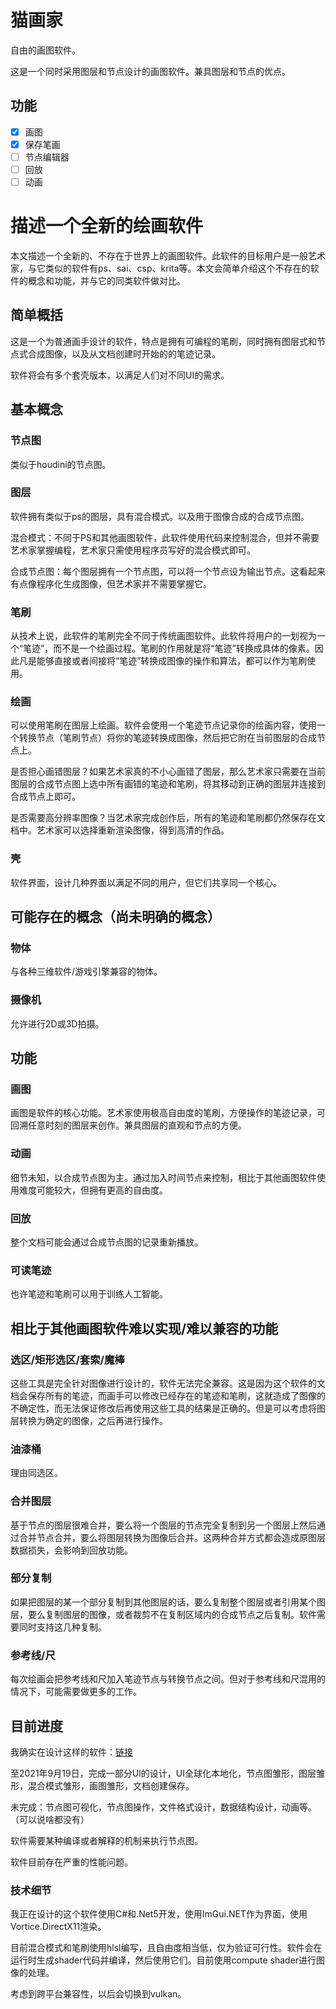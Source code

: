 # 猫画家
自由的画图软件。

这是一个同时采用图层和节点设计的画图软件。兼具图层和节点的优点。

## 功能
- [x] 画图
- [x] 保存笔画
- [ ] 节点编辑器
- [ ] 回放
- [ ] 动画

# 描述一个全新的绘画软件

本文描述一个全新的、不存在于世界上的画图软件。此软件的目标用户是一般艺术家，与它类似的软件有ps、sai、csp、krita等。本文会简单介绍这个不存在的软件的概念和功能，并与它的同类软件做对比。

## 简单概括
这是一个为普通画手设计的软件，特点是拥有可编程的笔刷，同时拥有图层式和节点式合成图像，以及从文档创建时开始的的笔迹记录。

软件将会有多个套壳版本，以满足人们对不同UI的需求。

## 基本概念

### 节点图
类似于houdini的节点图。

### 图层
软件拥有类似于ps的图层，具有混合模式。以及用于图像合成的合成节点图。

混合模式：不同于PS和其他画图软件，此软件使用代码来控制混合，但并不需要艺术家掌握编程，艺术家只需使用程序员写好的混合模式即可。

合成节点图：每个图层拥有一个节点图，可以将一个节点设为输出节点。这看起来有点像程序化生成图像，但艺术家并不需要掌握它。

### 笔刷
从技术上说，此软件的笔刷完全不同于传统画图软件。此软件将用户的一划视为一个“笔迹”，而不是一个绘画过程。笔刷的作用就是将“笔迹”转换成具体的像素。因此凡是能够直接或者间接将“笔迹”转换成图像的操作和算法，都可以作为笔刷使用。

### 绘画
可以使用笔刷在图层上绘画。软件会使用一个笔迹节点记录你的绘画内容，使用一个转换节点（笔刷节点）将你的笔迹转换成图像，然后把它附在当前图层的合成节点上。

是否担心画错图层？如果艺术家真的不小心画错了图层，那么艺术家只需要在当前图层的合成节点图上选中所有画错的笔迹和笔刷，将其移动到正确的图层并连接到合成节点上即可。

是否需要高分辨率图像？当艺术家完成创作后，所有的笔迹和笔刷都仍然保存在文档中。艺术家可以选择重新渲染图像，得到高清的作品。

### 壳
软件界面，设计几种界面以满足不同的用户，但它们共享同一个核心。

## 可能存在的概念（尚未明确的概念）

### 物体
与各种三维软件/游戏引擎兼容的物体。

### 摄像机
允许进行2D或3D拍摄。

## 功能

### 画图
画图是软件的核心功能。艺术家使用极高自由度的笔刷，方便操作的笔迹记录，可回溯任意时刻的图层来创作。兼具图层的直观和节点的方便。

### 动画
细节未知，以合成节点图为主。通过加入时间节点来控制，相比于其他画图软件使用难度可能较大，但拥有更高的自由度。

### 回放
整个文档可能会通过合成节点图的记录重新播放。

### 可读笔迹
也许笔迹和笔刷可以用于训练人工智能。

## 相比于其他画图软件难以实现/难以兼容的功能

### 选区/矩形选区/套索/魔棒
这些工具是完全针对图像进行设计的，软件无法完全兼容。这是因为这个软件的文档会保存所有的笔迹，而画手可以修改已经存在的笔迹和笔刷，这就造成了图像的不确定性，而无法保证修改后再使用这些工具的结果是正确的。但是可以考虑将图层转换为确定的图像，之后再进行操作。

### 油漆桶
理由同选区。

### 合并图层
基于节点的图层很难合并，要么将一个图层的节点完全复制到另一个图层上然后通过合并节点合并，要么将图层转换为图像后合并。这两种合并方式都会造成原图层数据损失，会影响到回放功能。

### 部分复制
如果把图层的某一个部分复制到其他图层的话，要么复制整个图层或者引用某个图层，要么复制图层的图像，或者裁剪不在复制区域内的合成节点之后复制。软件需要同时支持这几种复制。

### 参考线/尺
每次绘画会把参考线和尺加入笔迹节点与转换节点之间。但对于参考线和尺混用的情况下，可能需要做更多的工作。

## 目前进度
我确实在设计这样的软件：[链接](https://github.com/sselecirPyM/NekoPainter)

至2021年9月19日，完成一部分UI的设计，UI全球化本地化，节点图雏形，图层雏形，混合模式雏形，画图雏形，文档创建保存。

未完成：节点图可视化，节点图操作，文件格式设计，数据结构设计，动画等。（可以说啥都没有）

软件需要某种编译或者解释的机制来执行节点图。

软件目前存在严重的性能问题。

### 技术细节
我正在设计的这个软件使用C#和.Net5开发，使用ImGui.NET作为界面，使用Vortice.DirectX11渲染。

目前混合模式和笔刷使用hlsl编写，且自由度相当低，仅为验证可行性。软件会在运行时生成shader代码并编译，然后使用它们。目前使用compute shader进行图像的处理。

考虑到跨平台兼容性，以后会切换到vulkan。